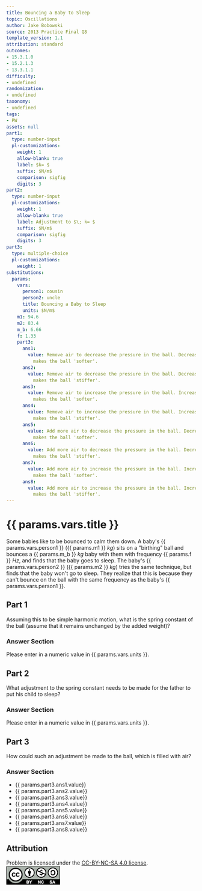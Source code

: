 ```yaml
---
title: Bouncing a Baby to Sleep
topic: Oscillations
author: Jake Bobowski
source: 2013 Practice Final Q8
template_version: 1.1
attribution: standard
outcomes:
- 15.3.1.0
- 15.2.1.3
- 13.3.1.1
difficulty:
- undefined
randomization:
- undefined
taxonomy:
- undefined
tags:
- PW
assets: null
part1:
  type: number-input
  pl-customizations:
    weight: 1
    allow-blank: true
    label: $k= $
    suffix: $N/m$
    comparison: sigfig
    digits: 3
part2:
  type: number-input
  pl-customizations:
    weight: 1
    allow-blank: true
    label: Adjustment to $\; k= $
    suffix: $N/m$
    comparison: sigfig
    digits: 3
part3:
  type: multiple-choice
  pl-customizations:
    weight: 1
substitutions:
  params:
    vars:
      person1: cousin
      person2: uncle
      title: Bouncing a Baby to Sleep
      units: $N/m$
    m1: 94.6
    m2: 83.4
    m_b: 6.66
    f: 1.33
    part3:
      ans1:
        value: Remove air to decrease the pressure in the ball. Decreased pressure
          makes the ball 'softer'.
      ans2:
        value: Remove air to decrease the pressure in the ball. Decreased pressure
          makes the ball 'stiffer'.
      ans3:
        value: Remove air to increase the pressure in the ball. Increased pressure
          makes the ball 'softer'.
      ans4:
        value: Remove air to increase the pressure in the ball. Increased pressure
          makes the ball 'stiffer'.
      ans5:
        value: Add more air to decrease the pressure in the ball. Decreased pressure
          makes the ball 'softer'.
      ans6:
        value: Add more air to decrease the pressure in the ball. Decreased pressure
          makes the ball 'stiffer'.
      ans7:
        value: Add more air to increase the pressure in the ball. Increased pressure
          makes the ball 'softer'.
      ans8:
        value: Add more air to increase the pressure in the ball. Increased pressure
          makes the ball 'stiffer'.
---
```

# {{ params.vars.title }}
Some  babies  like  to  be  bounced  to  calm  them  down.   A  baby's  {{ params.vars.person1 }} ({{ params.m1 }} $kg$) sits on a "birthing" ball and bounces a {{ params.m_b }} $kg$ baby with them with frequency {{ params.f }} $Hz$, and finds that the baby goes to sleep.  The baby's {{ params.vars.person2 }} ({{ params.m2 }} $kg$) tries the same technique, but finds that the baby won't go to sleep.  They realize that this is because they can't bounce on the ball with the same frequency as the baby's {{ params.vars.person1 }}.

## Part 1

Assuming this to be simple harmonic motion, what is the spring constant of the ball (assume that it remains unchanged by the added weight)?

### Answer Section

Please enter in a numeric value in {{ params.vars.units }}.

## Part 2

What adjustment to the spring constant needs to be made for the father to put his child to sleep?

### Answer Section

Please enter in a numeric value in {{ params.vars.units }}.

## Part 3

How could such an adjustment be made to the ball, which is filled with air?

### Answer Section

- {{ params.part3.ans1.value}}
- {{ params.part3.ans2.value}}
- {{ params.part3.ans3.value}}
- {{ params.part3.ans4.value}}
- {{ params.part3.ans5.value}}
- {{ params.part3.ans6.value}}
- {{ params.part3.ans7.value}}
- {{ params.part3.ans8.value}}

## Attribution

Problem is licensed under the [CC-BY-NC-SA 4.0 license](https://creativecommons.org/licenses/by-nc-sa/4.0/).<br> ![The Creative Commons 4.0 license requiring attribution-BY, non-commercial-NC, and share-alike-SA license.](https://raw.githubusercontent.com/firasm/bits/master/by-nc-sa.png)